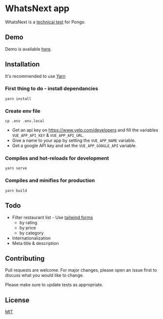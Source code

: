# WhatsNext app

WhatsNext is a [technical test](https://www.notion.so/Front-technical-test-3b5ad58b485344e4bb7a274232f77ac1) for Pongo.

## Demo

Demo is available [here](https://whats-next.elreco.fr).

## Installation

It's recommended to use [Yarn](https://yarnpkg.com/)

### First thing to do - install dependancies
```
yarn install
```

### Create env file
```
cp .env .env.local
```

- Get an api key on https://www.yelp.com/developers and fill the variables `VUE_APP_API_KEY` & `VUE_APP_API_URL`.
- Give a name to your app by setting the `VUE_APP_NAME` variable.
- Get a google API key and set the `VUE_APP_GOOGLE_API` variable.

### Compiles and hot-reloads for development
```
yarn serve
```

### Compiles and minifies for production
```
yarn build
```

## Todo

- Filter restaurant list - Use [tailwind forms](https://tailwindcss.com/docs/plugins#forms)
    - by rating
    - by price
    - by category
- Internationalization
- Meta title & description

## Contributing
Pull requests are welcome. For major changes, please open an issue first to discuss what you would like to change.

Please make sure to update tests as appropriate.

## License
[MIT](https://choosealicense.com/licenses/mit/)
